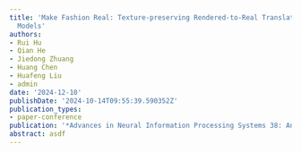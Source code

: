 ```yaml
---
title: 'Make Fashion Real: Texture-preserving Rendered-to-Real Translation with Diffusion
  Models'
authors:
- Rui Hu
- Qian He
- Jiedong Zhuang
- Huang Chen
- Huafeng Liu
- admin
date: '2024-12-10'
publishDate: '2024-10-14T09:55:39.590352Z'
publication_types:
- paper-conference
publication: '*Advances in Neural Information Processing Systems 38: Annual Conference on Neural Information Processing Systems (NeurIPS)*'
abstract: asdf
---
```

